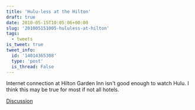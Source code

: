 ```yaml
---
title: 'Hulu-less at the Hilton'
draft: true
date: 2010-05-15T10:05:06+00:00
slug: '201005151005-hululess-at-hilton'
tags:
  - tweets
is_tweet: true
tweet_info:
  id: '14014365308'
  type: 'post'
  is_thread: False
---
```




Internet connection at Hilton Garden Inn isn't good enough to watch Hulu. I think this may be true for most if not all hotels.

[Discussion](https://x.com/sytelus/status/14014365308)
